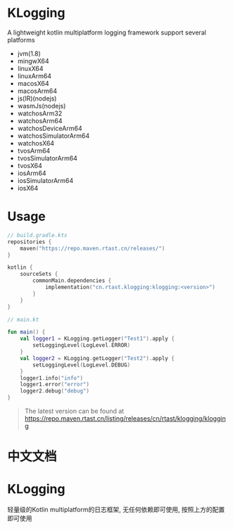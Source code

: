 # KLogging

A lightweight kotlin multiplatform logging framework support several platforms

- jvm(1.8)
- mingwX64
- linuxX64
- linuxArm64
- macosX64
- macosArm64
- js(IR)(nodejs)
- wasmJs(nodejs)
- watchosArm32
- watchosArm64
- watchosDeviceArm64
- watchosSimulatorArm64
- watchosX64
- tvosArm64
- tvosSimulatorArm64
- tvosX64
- iosArm64
- iosSimulatorArm64
- iosX64

# Usage

```kotlin
// build.gradle.kts
repositories {
    maven("https://repo.maven.rtast.cn/releases/")
}

kotlin {
    sourceSets {
        commonMain.dependencies {
            implementation("cn.rtast.klogging:klogging:<version>")
        }
    }
}

// main.kt

fun main() {
    val logger1 = KLogging.getLogger("Test1").apply {
        setLoggingLevel(LogLevel.ERROR)
    }
    val logger2 = KLogging.getLogger("Test2").apply {
        setLoggingLevel(LogLevel.DEBUG)
    }
    logger1.info("info")
    logger1.error("error")
    logger2.debug("debug")
}
```

> The latest version can be found at https://repo.maven.rtast.cn/listing/releases/cn/rtast/klogging/klogging

# 中文文档

# KLogging

轻量级的Kotlin multiplatform的日志框架, 无任何依赖即可使用, 按照上方的配置即可使用
